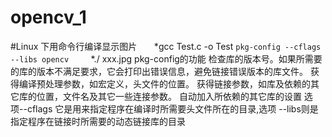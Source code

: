 # opencv_1
#Linux 下用命令行编译显示图片
       *gcc Test.c -o Test `pkg-config --cflags --libs opencv`   
       *./ xxx.jpg
 pkg-config的功能
 检查库的版本号。如果所需要的库的版本不满足要求，它会打印出错误信息，避免链接错误版本的库文件。 获得编译预处理参数，如宏定义，头文件的位置。 获得链接参数，如库及依赖的其它库的位置，文件名及其它一些连接参数。 自动加入所依赖的其它库的设置
 选项--cflags 它是用来指定程序在编译时所需要头文件所在的目录,选项 --libs则是指定程序在链接时所需要的动态链接库的目录
